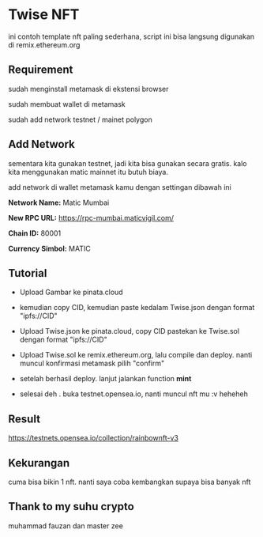 # Twise NFT

ini contoh template nft paling sederhana, script ini bisa langsung digunakan di remix.ethereum.org


## Requirement

sudah menginstall metamask di ekstensi browser

sudah membuat wallet di metamask

sudah add network testnet / mainet polygon

## Add Network

sementara kita gunakan testnet, jadi kita bisa gunakan secara gratis. kalo kita menggunakan matic mainnet itu butuh biaya.

add network di wallet metamask kamu dengan settingan dibawah ini

**Network Name:** Matic Mumbai

**New RPC URL:** https://rpc-mumbai.maticvigil.com/

**Chain ID:** 80001

**Currency Simbol:** MATIC


## Tutorial

- Upload Gambar ke pinata.cloud

- kemudian copy CID, kemudian paste kedalam Twise.json dengan format "ipfs://CID"

- Upload Twise.json ke pinata.cloud, copy CID pastekan ke Twise.sol dengan format "ipfs://CID"

- Upload Twise.sol ke remix.ethereum.org, lalu compile dan deploy. nanti muncul konfirmasi metamask pilih "confirm"

- setelah berhasil deploy. lanjut jalankan function **mint** 

- selesai deh . buka testnet.opensea.io, nanti muncul nft mu :v heheheh


## Result

https://testnets.opensea.io/collection/rainbownft-v3


## Kekurangan 

cuma bisa bikin 1 nft. nanti saya coba kembangkan supaya bisa banyak nft


## Thank to my suhu crypto 

muhammad fauzan dan master zee

